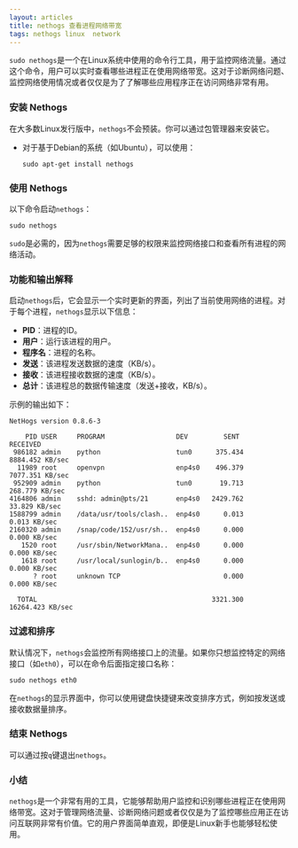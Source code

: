 ```yaml
---
layout: articles
title: nethogs 查看进程网络带宽
tags: nethogs linux  network
---
```



`sudo nethogs`是一个在Linux系统中使用的命令行工具，用于监控网络流量。通过这个命令，用户可以实时查看哪些进程正在使用网络带宽。这对于诊断网络问题、监控网络使用情况或者仅仅是为了了解哪些应用程序正在访问网络非常有用。

### 安装 Nethogs

在大多数Linux发行版中，`nethogs`不会预装。你可以通过包管理器来安装它。

- 对于基于Debian的系统（如Ubuntu），可以使用：
  ```
  sudo apt-get install nethogs
  ```

### 使用 Nethogs

以下命令启动`nethogs`：

```
sudo nethogs
```

`sudo`是必需的，因为`nethogs`需要足够的权限来监控网络接口和查看所有进程的网络活动。

### 功能和输出解释

启动`nethogs`后，它会显示一个实时更新的界面，列出了当前使用网络的进程。对于每个进程，`nethogs`显示以下信息：

- **PID**：进程的ID。
- **用户**：运行该进程的用户。
- **程序名**：进程的名称。
- **发送**：该进程发送数据的速度（KB/s）。
- **接收**：该进程接收数据的速度（KB/s）。
- **总计**：该进程总的数据传输速度（发送+接收，KB/s）。

示例的输出如下：
```
NetHogs version 0.8.6-3

    PID USER     PROGRAM                  DEV         SENT      RECEIVED      
 986182 admin    python                   tun0      375.434    8884.452 KB/sec
  11989 root     openvpn                  enp4s0    496.379    7077.351 KB/sec
 952909 admin    python                   tun0       19.713     268.779 KB/sec
4164806 admin    sshd: admin@pts/21       enp4s0   2429.762      33.829 KB/sec
1588799 admin    /data/usr/tools/clash..  enp4s0      0.013       0.013 KB/sec
2160320 admin    /snap/code/152/usr/sh..  enp4s0      0.000       0.000 KB/sec
   1520 root     /usr/sbin/NetworkMana..  enp4s0      0.000       0.000 KB/sec
   1618 root     /usr/local/sunlogin/b..  enp4s0      0.000       0.000 KB/sec
      ? root     unknown TCP                          0.000       0.000 KB/sec

  TOTAL                                            3321.300   16264.423 KB/sec
```


### 过滤和排序

默认情况下，`nethogs`会监控所有网络接口上的流量。如果你只想监控特定的网络接口（如`eth0`），可以在命令后面指定接口名称：

```
sudo nethogs eth0
```

在`nethogs`的显示界面中，你可以使用键盘快捷键来改变排序方式，例如按发送或接收数据量排序。

### 结束 Nethogs

可以通过按`q`键退出`nethogs`。




### 小结

`nethogs`是一个非常有用的工具，它能够帮助用户监控和识别哪些进程正在使用网络带宽。这对于管理网络流量、诊断网络问题或者仅仅是为了监控哪些应用正在访问互联网非常有价值。它的用户界面简单直观，即便是Linux新手也能够轻松使用。
